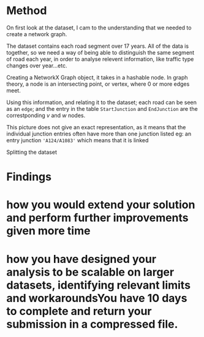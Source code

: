 # Method
On first look at the dataset, I cam to the understanding that we needed to create a network graph.

The dataset contains each road segment over 17 years. All of the data is together, so we need a way of being able to distinguish the same segment of road each year, in order to analyse relevent information, like traffic type changes over year...etc.

Creating a NetworkX Graph object, it takes in a hashable node. In graph theory, a node is an intersecting point, or vertex, where 0 or more edges  meet.

Using this information, and relating it to the dataset; each road can be seen as an `edge`; and the entry in the table `StartJunction` and `EndJunction` are the correstponding $v$ and $w$ nodes.

This picture does not give an exact representation, as it means that the individual junction entries often have more than one junction listed eg: an entry junction `'A124/A1083'` which means that it is linked 

Splitting the dataset

# Findings

# how you would extend your solution and perform further improvements given more time

# how you have designed your analysis to be scalable on larger datasets, identifying relevant limits and workaroundsYou have 10 days to complete and return your submission in a compressed file.